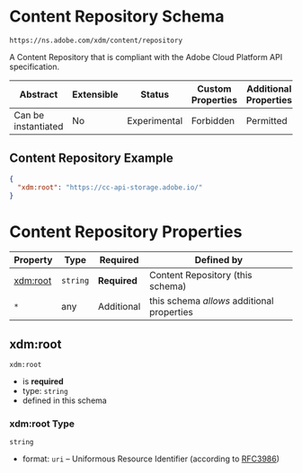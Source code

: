 
# Content Repository Schema

```
https://ns.adobe.com/xdm/content/repository
```

A Content Repository that is compliant with the Adobe Cloud Platform API specification.

| Abstract | Extensible | Status | Custom Properties | Additional Properties | Defined In |
|----------|------------|--------|-------------------|-----------------------|------------|
| Can be instantiated | No | Experimental | Forbidden | Permitted | [content/repository.schema.json](content/repository.schema.json) |

## Content Repository Example
```json
{
  "xdm:root": "https://cc-api-storage.adobe.io/"
}
```

# Content Repository Properties

| Property | Type | Required | Defined by |
|----------|------|----------|------------|
| [xdm:root](#xdmroot) | `string` | **Required** | Content Repository (this schema) |
| `*` | any | Additional | this schema *allows* additional properties |

## xdm:root


`xdm:root`
* is **required**
* type: `string`
* defined in this schema

### xdm:root Type


`string`
* format: `uri` – Uniformous Resource Identifier (according to [RFC3986](http://tools.ietf.org/html/rfc3986))





